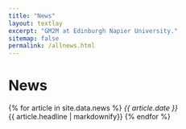 ```yaml
---
title: "News"
layout: textlay
excerpt: "GM2M at Edinburgh Napier University."
sitemap: false
permalink: /allnews.html
---
```


# News

{% for article in site.data.news %}
  *{{ article.date }}*  
  {{ article.headline | markdownify}}
{% endfor %}
